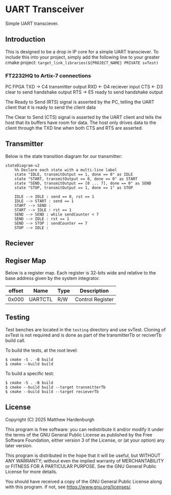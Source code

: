 # UART Transceiver

Simple UART transciever.

## Introduction

This is designed to be a drop in IP core for a simple UART transciever. 
To include this into your project, simply add the following line to your greater 
cmake project: `target_link_libraries(${PROJECT_NAME} PRIVATE svTest)`

### FT2232HQ to Artix-7 connections

PC     FPGA
TXD -> C4 transmitter output
RXD <- D4 reciever input
CTS <- D3 clear to send handshake output
RTS -> E5 ready to send handshake output

The Ready to Send (RTS) signal is asserted by the PC, telling the UART client
that it is ready to send the client data

The Clear to Send (CTS) signal is asserted by the UART client and tells the host that
its buffers have room for data. The host only drives data to the client through
the TXD line when both CTS and RTS are asserted.

## Transmitter

Below is the state transition diagram for our transmitter:

```mermaid
stateDiagram-v2
    %% Declare each state with a multi‐line label
    state "IDLE, transmitOutput == 1, done == 0" as IDLE
    state "START, transmitOutput == 0, done == 0" as START
    state "SEND, transmitOutput == [0 ... 7], done == 0" as SEND
    state "STOP, transmitOutput == 1, done == 1" as STOP

    IDLE --> IDLE : send == 0, rst == 1
    IDLE --> START : send == 1
    START --> SEND : 
    START --> IDLE : rst == 1
    SEND --> SEND : while sendCounter < 7
    SEND --> IDLE : rst == 1
    SEND --> STOP : sendCounter == 7
    STOP --> IDLE : 
```

## Reciever

## Regiser Map

Below is a register map. Each register is 32-bits wide and relative to the base
address given by the system integrator.

| offset | Name    | Type | Description      |
|--------|---------|------|------------------|
| 0x000  | UARTCTL | R/W  | Control Register |

## Testing

Test benches are located in the `testing` directory and use svTest. Cloning of
svTest is not required and is done as part of the transmitterTb or reciverTb
build call.

To build the tests, at the root level:
```
$ cmake -S . -B build
$ cmake --build build
```

To build a specific test:
```
$ cmake -S . -B build
$ cmake --build build --target transmitterTb
$ cmake --build build --target recieverTb
```

## License

Copyright (C) 2025 Matthew Hardenburgh

This program is free software: you can redistribute it and/or modify
it under the terms of the GNU General Public License as published by
the Free Software Foundation, either version 3 of the License, or
(at your option) any later version.

This program is distributed in the hope that it will be useful,
but WITHOUT ANY WARRANTY; without even the implied warranty of
MERCHANTABILITY or FITNESS FOR A PARTICULAR PURPOSE.  See the
GNU General Public License for more details.

You should have received a copy of the GNU General Public License
along with this program.  If not, see <https://www.gnu.org/licenses/>.
